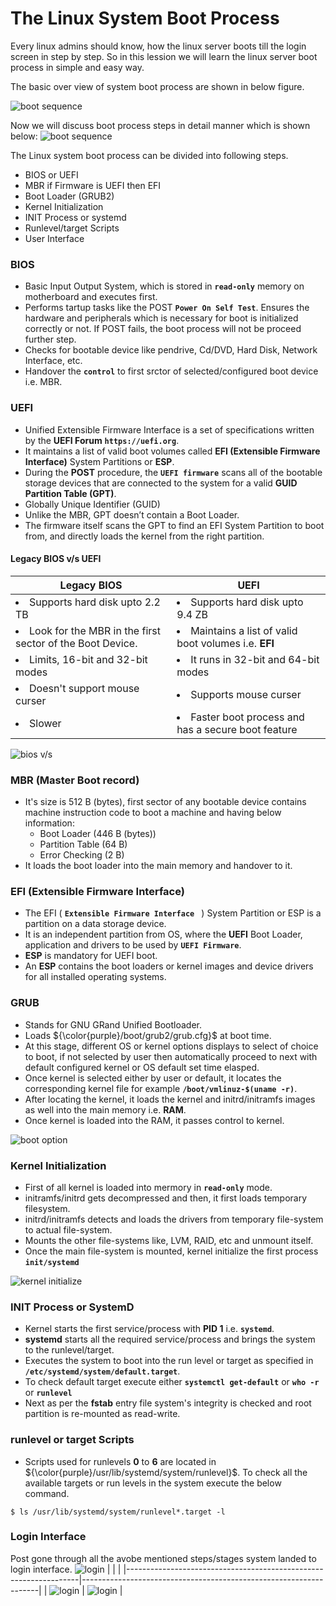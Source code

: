 # The Linux System Boot Process

Every linux admins should know, how the linux server boots till the login screen in step by step. So in this lession we will learn the linux server boot process in simple and easy way.

The basic over view of system boot process are shown in below figure.

  ![boot sequence](../../images/core-concept/boot-process/boot-sequence.png)

Now we will discuss boot process steps in detail manner which is shown below:
  ![boot sequence](../../images/core-concept/boot-process/boot-step.png)
  
   
The Linux system boot process can be divided into following steps.
  - BIOS or UEFI
  - MBR if Firmware is UEFI then EFI
  - Boot Loader (GRUB2)
  - Kernel Initialization
  - INIT Process or systemd
  - Runlevel/target Scripts
  - User Interface


### BIOS
  - Basic Input Output System, which is stored in **`read-only`** memory on motherboard and executes first.
  - Performs tartup tasks like the POST **`Power On Self Test`**. Ensures the hardware and peripherals which is necessary for boot is initialized correctly or not. If POST fails, the boot process will not be proceed further step.
  - Checks for bootable device like pendrive, Cd/DVD, Hard Disk, Network Interface, etc.
  - Handover the **`control`** to first srctor of selected/configured boot device i.e. MBR.

### UEFI
  - Unified Extensible Firmware Interface is a set of specifications written by the **UEFI Forum** **` https://uefi.org `**. 
  - It maintains a list of valid boot volumes called **EFI (Extensible Firmware Interface)** System Partitions or **ESP**. 
  - During the **POST** procedure, the **`UEFI firmware`** scans all of the bootable storage devices that are connected to the system for a valid **GUID Partition Table (GPT)**.
  - Globally Unique Identifier (GUID)
  - Unlike the MBR, GPT doesn’t contain a Boot Loader. 
  - The firmware itself scans the GPT to find an EFI System Partition to boot from, and directly loads the kernel from the right partition. 

#### Legacy BIOS v/s UEFI
  | **Legacy BIOS**                                                   | **UEFI**                                                     |
  |-------------------------------------------------------------------|--------------------------------------------------------------|
  | <li>Supports hard disk upto 2.2 TB</li>                           | <li>Supports hard disk upto 9.4 ZB </li>                     |
  | <li>Look for the MBR in the first sector of the Boot Device.</li> | <li>Maintains a list of valid boot volumes i.e. **EFI**</li> |
  | <li>Limits, 16-bit and 32-bit modes </li>                         | <li>It runs in 32-bit and 64-bit modes </li>                 |
  | <li>Doesn't support mouse curser </li>                            | <li>Supports mouse curser </li>                              |
  | <li>Slower </li>                                                  | <li>Faster boot process and has a secure boot feature </li>  |

![bios v/s ](../../images/core-concept/boot-process/bios-uefi.png)

### MBR (Master Boot record)
  - It's size is 512 B (bytes), first sector of any bootable device contains machine instruction code to boot a machine and having below information:
    - Boot Loader (446 B (bytes))
    - Partition Table (64 B)
    - Error Checking (2 B)
  - It loads the boot loader into the main memory and handover to it.

### EFI (Extensible Firmware Interface)
  - The EFI ( **`Extensible Firmware Interface `** ) System Partition or ESP is a partition on a data storage device.
  - It is an independent partition from OS, where the **UEFI** Boot Loader, application and drivers to be used by **`UEFI Firmware`**.
  - **ESP** is mandatory for UEFI boot.
  - An **ESP** contains the boot loaders or kernel images and device drivers for all installed operating systems.

### GRUB 
  - Stands for GNU GRand Unified Bootloader.
  - Loads ${\color{purple}/boot/grub2/grub.cfg}$ at boot time.
  - At this stage, different OS or kernel options displays to select of choice to boot, if not selected by user then automatically proceed to next with default configured kernel or OS default set time elasped.
  - Once kernel is selected either by user or default, it locates the corresponding kernel file for example **`/boot/vmlinuz-$(uname -r)`**.
  - After locating the kernel, it loads the kernel and initrd/initramfs images as well into the main memory i.e. **RAM**.
  - Once kernel is loaded into the RAM, it passes control to kernel.

  ![boot option](../../images/core-concept/boot-process/grub-option.png)

### Kernel Initialization
  - First of all kernel is loaded into mermory in **`read-only`** mode.
  - initramfs/initrd gets decompressed and then, it first loads temporary filesystem.
  - initrd/initramfs detects and loads the drivers from temporary file-system to actual file-system.
  - Mounts the other file-systems like, LVM, RAID, etc and unmount itself.
  - Once the main file-system is mounted, kernel initialize the first process **`init/systemd`**

  ![kernel initialize](../../images/core-concept/boot-process/kernel-loading.png)
  
### INIT Process or SystemD
  - Kernel starts the first service/process with **PID 1** i.e. **` systemd `**.
  - **systemd** starts all the required service/process and brings the system to the runlevel/target. 
  - Executes the system to boot into the run level or target as specified in **` /etc/systemd/system/default.target `**.
  - To check default target execute either **`systemctl get-default`** or **`who -r`** or **` runlevel `**
  - Next as per the **fstab** entry file system's integrity is checked and root partition is re-mounted as read-write.


### runlevel or target Scripts
  - Scripts used for runlevels **0** to **6** are located in ${\color{purple}/usr/lib/systemd/system/runlevel}$.
To check all the available targets or run levels in the system execute the below command.
```
$ ls /usr/lib/systemd/system/runlevel*.target -l
```

### Login Interface
Post gone through all the avobe mentioned steps/stages system landed to login interface.
![login](../../images/core-concept/boot-process/login-screen.png)
|                                                                  |                                                                   |
|------------------------------------------------------------------|-------------------------------------------------------------------|
| ![login](../../images/core-concept/boot-process/login-shell.png) | ![login](../../images/core-concept/boot-process/login-shell1.png) |
